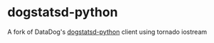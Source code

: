 dogstatsd-python
================

A fork of DataDog's [dogstatsd-python](https://github.com/DataDog/dogstatsd-python) client using tornado iostream
